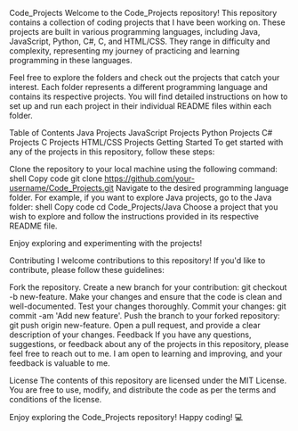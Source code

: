 Code_Projects
Welcome to the Code_Projects repository! This repository contains a collection of coding projects that I have been working on. These projects are built in various programming languages, including Java, JavaScript, Python, C#, C, and HTML/CSS. They range in difficulty and complexity, representing my journey of practicing and learning programming in these languages.

Feel free to explore the folders and check out the projects that catch your interest. Each folder represents a different programming language and contains its respective projects. You will find detailed instructions on how to set up and run each project in their individual README files within each folder.

Table of Contents
Java Projects
JavaScript Projects
Python Projects
C# Projects
C Projects
HTML/CSS Projects
Getting Started
To get started with any of the projects in this repository, follow these steps:

Clone the repository to your local machine using the following command:
shell
Copy code
git clone https://github.com/your-username/Code_Projects.git
Navigate to the desired programming language folder. For example, if you want to explore Java projects, go to the Java folder:
shell
Copy code
cd Code_Projects/Java
Choose a project that you wish to explore and follow the instructions provided in its respective README file.

Enjoy exploring and experimenting with the projects!

Contributing
I welcome contributions to this repository! If you'd like to contribute, please follow these guidelines:

Fork the repository.
Create a new branch for your contribution: git checkout -b new-feature.
Make your changes and ensure that the code is clean and well-documented.
Test your changes thoroughly.
Commit your changes: git commit -am 'Add new feature'.
Push the branch to your forked repository: git push origin new-feature.
Open a pull request, and provide a clear description of your changes.
Feedback
If you have any questions, suggestions, or feedback about any of the projects in this repository, please feel free to reach out to me. I am open to learning and improving, and your feedback is valuable to me.

License
The contents of this repository are licensed under the MIT License. You are free to use, modify, and distribute the code as per the terms and conditions of the license.

Enjoy exploring the Code_Projects repository! Happy coding! :computer:
